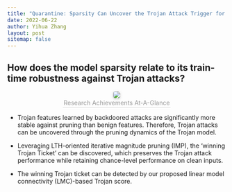 ```yaml
---
title: "Quarantine: Sparsity Can Uncover the Trojan Attack Trigger for Free"
date: 2022-06-22
author: Yihua Zhang
layout: post
sitemap: false
---
```


## How does the model sparsity relate to its train-time robustness against Trojan attacks?

<center>
    <img style="border-radius: 0.3125em;
    box-shadow: 0 2px 4px 0 rgba(34,36,38,.12),0 2px 10px 0 rgba(34,36,38,.08);" 
    src="{{ site.url }}{{ site.baseurl }}/images/postpic/backdoor_cvpr22/overview.png">
    <br>
    <div style="color:orange; border-bottom: 1px solid #d9d9d9;
    display: inline-block;
    color: #999;
    padding: 2px;">Research Achievements At-A-Glance</div>
</center>

<!-- ![Research Achievements At-A-Glance]({{ site.url }}{{ site.baseurl }}/images/postpic/backdoor_cvpr22/overview.png){: style="width: 60%; float: middle"} -->

* Trojan features learned by backdoored attacks are significantly more stable against pruning than benign features. Therefore, Trojan attacks can be uncovered through the pruning dynamics of the Trojan model. 

* Leveraging LTH-oriented iterative magnitude pruning (IMP), the ‘winning Trojan Ticket’ can be discovered, which preserves the Trojan attack performance while retaining chance-level performance on clean inputs. 

* The winning Trojan ticket can be detected by our proposed linear model connectivity (LMC)-based Trojan score.


